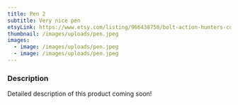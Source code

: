 ```yaml
---
title: Pen 2
subtitle: Very nice pen
etsyLink: https://www.etsy.com/listing/966438750/bolt-action-hunters-collection?click_key=6ecce1b871f115c494d408d7b99a522c0cf48632%3A966438750&click_sum=f3b82b80&ref=shop_home_feat_1&frs=1
thumbnail: /images/uploads/pen.jpeg
images:
  - image: /images/uploads/pen.jpeg
  - image: /images/uploads/pen.jpeg
---
```


### Description

Detailed description of this product coming soon!
